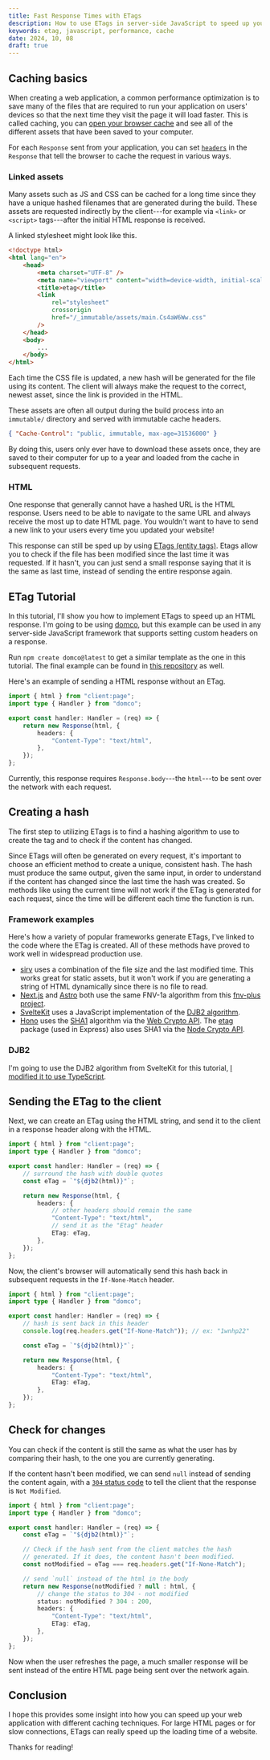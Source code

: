 ```yaml
---
title: Fast Response Times with ETags
description: How to use ETags in server-side JavaScript to speed up your website.
keywords: etag, javascript, performance, cache
date: 2024, 10, 08
draft: true
---
```


<!-- <drab-youtube aria-label="YouTube Tutorial" uid="">
    <iframe data-content loading="lazy"></iframe>
</drab-youtube> -->

## Caching basics

When creating a web application, a common performance optimization is to save many of the files that are required to run your application on users' devices so that the next time they visit the page it will load faster. This is called caching, you can [open your browser cache](https://developer.chrome.com/docs/devtools/storage/cache) and see all of the different assets that have been saved to your computer.

For each `Response` sent from your application, you can set [`headers`](https://developer.mozilla.org/en-US/docs/Web/API/Headers) in the `Response` that tell the browser to cache the request in various ways.

### Linked assets

Many assets such as JS and CSS can be cached for a long time since they have a unique hashed filenames that are generated during the build. These assets are requested indirectly by the client---for example via `<link>` or `<script>` tags---after the initial HTML response is received.

A linked stylesheet might look like this.

```html {10}
<!doctype html>
<html lang="en">
	<head>
		<meta charset="UTF-8" />
		<meta name="viewport" content="width=device-width, initial-scale=1.0" />
		<title>etag</title>
		<link
			rel="stylesheet"
			crossorigin
			href="/_immutable/assets/main.Cs4aW6Ww.css"
		/>
	</head>
	<body>
		...
	</body>
</html>
```

Each time the CSS file is updated, a new hash will be generated for the file using its content. The client will always make the request to the correct, newest asset, since the link is provided in the HTML.

These assets are often all output during the build process into an `immutable/` directory and served with immutable cache headers.

```json
{ "Cache-Control": "public, immutable, max-age=31536000" }
```

By doing this, users only ever have to download these assets once, they are saved to their computer for up to a year and loaded from the cache in subsequent requests.

### HTML

One response that generally cannot have a hashed URL is the HTML response. Users need to be able to navigate to the same URL and always receive the most up to date HTML page. You wouldn't want to have to send a new link to your users every time you updated your website!

This response can still be sped up by using [ETags (entity tags)](https://developer.mozilla.org/en-US/docs/Web/HTTP/Headers/ETag). Etags allow you to check if the file has been modified since the last time it was requested. If it hasn't, you can just send a small response saying that it is the same as last time, instead of sending the entire response again.

## ETag Tutorial

In this tutorial, I'll show you how to implement ETags to speed up an HTML response. I'm going to be using [domco](https://domco.robino.dev), but this example can be used in any server-side JavaScript framework that supports setting custom headers on a response.

Run `npm create domco@latest` to get a similar template as the one in this tutorial. The final example can be found in [this repository](https://github.com/rossrobino/domco-examples/tree/main/apps/etag) as well.

Here's an example of sending a HTML response without an ETag.

```ts
import { html } from "client:page";
import type { Handler } from "domco";

export const handler: Handler = (req) => {
	return new Response(html, {
		headers: {
			"Content-Type": "text/html",
		},
	});
};
```

Currently, this response requires `Response.body`---the `html`---to be sent over the network with each request.

## Creating a hash

The first step to utilizing ETags is to find a hashing algorithm to use to create the tag and to check if the content has changed.

Since ETags will often be generated on every request, it's important to choose an efficient method to create a unique, consistent hash. The hash must produce the same output, given the same input, in order to understand if the content has changed since the last time the hash was created. So methods like using the current time will not work if the ETag is generated for each request, since the time will be different each time the function is run.

### Framework examples

Here's how a variety of popular frameworks generate ETags, I've linked to the code where the ETag is created. All of these methods have proved to work well in widespread production use.

- [sirv](https://github.com/lukeed/sirv/blob/50b1964b8a8342e14a711d47f793298c2a7aeeb7/packages/sirv/index.js#L113) uses a combination of the file size and the last modified time. This works great for static assets, but it won't work if you are generating a string of HTML dynamically since there is no file to read.
- [Next.js](https://github.com/vercel/next.js/blob/8cbabd3931ac3670947a8fa659bb4eccca47231d/packages/next/src/server/lib/etag.ts#L46) and [Astro](https://github.com/withastro/astro/blob/bb6d37f94a283433994f9243189cb4386df0e11a/packages/astro/src/assets/utils/etag.ts) both use the same FNV-1a algorithm from this [fnv-plus project](https://github.com/tjwebb/fnv-plus).
- [SvelteKit](https://github.com/sveltejs/kit/blob/25d459104814b0c2dc6b4cf73b680378a29d8200/packages/kit/src/runtime/hash.js) uses a JavaScript implementation of the [DJB2 algorithm](http://www.cse.yorku.ca/~oz/hash.html).
- [Hono](https://github.com/honojs/hono/blob/31b4cd414c258db841cce77473615c13fc611d8b/src/middleware/etag/index.ts#L66) uses the [SHA1](https://github.com/honojs/hono/blob/31b4cd414c258db841cce77473615c13fc611d8b/src/utils/crypto.ts#L19) algorithm via the [Web Crypto API](https://developer.mozilla.org/en-US/docs/Web/API/SubtleCrypto/digest). The [etag](https://github.com/jshttp/etag/blob/36e457a99da03db227701276c15255ee3fbf96bb/index.js#L47) package (used in Express) also uses SHA1 via the [Node Crypto API](https://nodejs.org/api/crypto.html).

### DJB2

I'm going to use the DJB2 algorithm from SvelteKit for this tutorial, [I modified it to use TypeScript](https://gist.github.com/rossrobino/2ac79c99d79bc6f3798d4bfba0173a25).

## Sending the ETag to the client

Next, we can create an ETag using the HTML string, and send it to the client in a response header along with the HTML.

```ts {6,13}
import { html } from "client:page";
import type { Handler } from "domco";

export const handler: Handler = (req) => {
	// surround the hash with double quotes
	const eTag = `"${djb2(html)}"`;

	return new Response(html, {
		headers: {
			// other headers should remain the same
			"Content-Type": "text/html",
			// send it as the "Etag" header
			ETag: eTag,
		},
	});
};
```

Now, the client's browser will automatically send this hash back in subsequent requests in the `If-None-Match` header.

```ts {6}
import { html } from "client:page";
import type { Handler } from "domco";

export const handler: Handler = (req) => {
	// hash is sent back in this header
	console.log(req.headers.get("If-None-Match")); // ex: "1wnhp22"

	const eTag = `"${djb2(html)}"`;

	return new Response(html, {
		headers: {
			"Content-Type": "text/html",
			ETag: eTag,
		},
	});
};
```

## Check for changes

You can check if the content is still the same as what the user has by comparing their hash, to the one you are currently generating.

If the content hasn't been modified, we can send `null` instead of sending the content again, with a [`304` status code](https://developer.mozilla.org/en-US/docs/Web/HTTP/Status/304) to tell the client that the response is `Not Modified`.

```ts {9,12,14}
import { html } from "client:page";
import type { Handler } from "domco";

export const handler: Handler = (req) => {
	const eTag = `"${djb2(html)}"`;

	// Check if the hash sent from the client matches the hash
	// generated. If it does, the content hasn't been modified.
	const notModified = eTag === req.headers.get("If-None-Match");

	// send `null` instead of the html in the body
	return new Response(notModified ? null : html, {
		// change the status to 304 - not modified
		status: notModified ? 304 : 200,
		headers: {
			"Content-Type": "text/html",
			ETag: eTag,
		},
	});
};
```

Now when the user refreshes the page, a much smaller response will be sent instead of the entire HTML page being sent over the network again.

## Conclusion

I hope this provides some insight into how you can speed up your web application with different caching techniques. For large HTML pages or for slow connections, ETags can really speed up the loading time of a website.

Thanks for reading!
